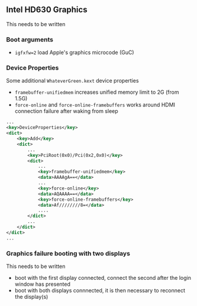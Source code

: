 ## Intel HD630 Graphics

This needs to be written

### Boot arguments

- ```igfxfw=2``` load Apple's graphics microcode (GuC)

### Device Properties

Some additional ```WhateverGreen.kext``` device properties

- ```framebuffer-unifiedmem``` increases unified memory limit to 2G (from 1.5G)
- ```force-online``` and ```force-online-framebuffers``` works around HDMI connection failure after waking from sleep

```xml
...
<key>DeviceProperties</key>
<dict>
    <key>Add</key>
    <dict>
        ...
        <key>PciRoot(0x0)/Pci(0x2,0x0)</key>
        <dict>
            ...
            <key>framebuffer-unifiedmem</key>
            <data>AAAAgA==</data>
            ...
            <key>force-online</key>
            <data>AQAAAA==</data>
            <key>force-online-framebuffers</key>
            <data>Af////////8=</data>
            ....
        </dict>
        ...
    </dict>
</dict>
...
```


### Graphics failure booting with two displays

This needs to be written

- boot with the first display connected, connect the second after the login window has presented
- boot with both displays connnected, it is then necessary to reconnect the display(s)
